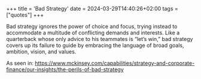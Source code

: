 +++
title = 'Bad Strategy'
date = 2024-03-29T14:40:26+02:00
tags = ["quotes"]
+++

 Bad strategy ignores the power of choice and focus, trying instead to accommodate a multitude of conflicting demands and interests. Like a quarterback whose only advice to his teammates is “let’s win,” bad strategy covers up its failure to guide by embracing the language of broad goals, ambition, vision, and values.

 As seen in: https://www.mckinsey.com/capabilities/strategy-and-corporate-finance/our-insights/the-perils-of-bad-strategy
